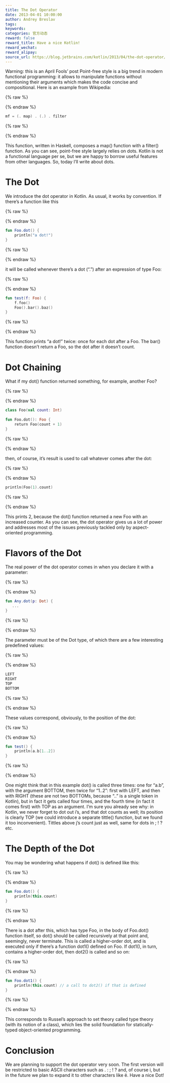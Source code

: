 ```yaml
---
title: The Dot Operator
date: 2013-04-01 10:00:00
author: Andrey Breslav
tags:
keywords:
categories: 官方动态
reward: false
reward_title: Have a nice Kotlin!
reward_wechat:
reward_alipay:
source_url: https://blog.jetbrains.com/kotlin/2013/04/the-dot-operator/
---
```


Warning: this is an April Fools’ post
Point-free style is a big trend in modern functional programming: it allows to manipulate functions without mentioning their arguments which makes the code concise and compositional. Here is an example from Wikipedia:

{% raw %}
<p></p>
{% endraw %}

```kotlin
mf = (. map) . (.) . filter
```

{% raw %}
<p></p>
{% endraw %}

This function, written in Haskell, composes a map() function with a filter() function. As you can see, point-free style largely relies on dots.
Kotlin is not a functional language per se, but we are happy to borrow useful features from other languages. So, today I’ll write about dots.
# The Dot

We introduce the dot operator in Kotlin. As usual, it works by convention. If there’s a function like this

{% raw %}
<p></p>
{% endraw %}

```kotlin
fun Foo.dot() {
    println("a dot!")
}
```

{% raw %}
<p></p>
{% endraw %}

it will be called whenever there’s a dot (“.”) after an expression of type Foo:

{% raw %}
<p></p>
{% endraw %}

```kotlin
fun test(f: Foo) {
    f.foo()
    Foo().bar().baz()
}
```

{% raw %}
<p></p>
{% endraw %}

This function prints “a dot!” twice: once for each dot after a Foo. The bar() function doesn’t return a Foo, so the dot after it doesn’t count.
# Dot Chaining

What if my dot() function returned something, for example, another Foo?

{% raw %}
<p></p>
{% endraw %}

```kotlin
class Foo(val count: Int)
 
fun Foo.dot(): Foo {
    return Foo(count + 1)
}
```

{% raw %}
<p></p>
{% endraw %}

then, of course, it’s result is used to call whatever comes after the dot:

{% raw %}
<p></p>
{% endraw %}

```kotlin
println(Foo(1).count)
```

{% raw %}
<p></p>
{% endraw %}

This prints 2, because the dot() function returned a new Foo with an increased counter.
As you can see, the dot operator gives us a lot of power and addresses most of the issues previously tackled only by aspect-oriented programming.
# Flavors of the Dot

The real power of the dot operator comes in when you declare it with a parameter:

{% raw %}
<p></p>
{% endraw %}

```kotlin
fun Any.dot(p: Dot) {
   ...
}
```

{% raw %}
<p></p>
{% endraw %}

The parameter must be of the Dot type, of which there are a few interesting predefined values:

{% raw %}
<p></p>
{% endraw %}

```kotlin
LEFT
RIGHT
TOP
BOTTOM
```

{% raw %}
<p></p>
{% endraw %}

These values correspond, obviously, to the position of the dot:

{% raw %}
<p></p>
{% endraw %}

```kotlin
fun test() {
    println(a.b[1..2])
}
```

{% raw %}
<p></p>
{% endraw %}

One might think that in this example dot() is called three times: one for “a.b”, with the argument BOTTOM, then twice for “1..2”: first with LEFT, and then with RIGHT (these are not two BOTTOMs, because “..” is a single token in Kotlin), but in fact it gets called four times, and the fourth time (in fact it comes first) with TOP as an argument.
I’m sure you already see why: in Kotlin, we never forget to dot out i’s, and that dot counts as well; its position is clearly TOP (we could introduce a separate tittle() function, but we found it too inconvenient). Tittles above j’s count just as well, same for dots in ; ! ? etc.
# The Depth of the Dot

You may be wondering what happens if dot() is defined like this:

{% raw %}
<p></p>
{% endraw %}

```kotlin
fun Foo.dot() {
    println(this.count)
}
```

{% raw %}
<p></p>
{% endraw %}

There is a dot after this, which has type Foo, in the body of Foo.dot() function itself, so dot() should be called recursively at that point and, seemingly, never terminate. This is called a higher-order dot, and is executed only if there’s a function dot1() defined on Foo. If dot1(), in turn, contains a higher-order dot, then dot2() is called and so on:

{% raw %}
<p></p>
{% endraw %}

```kotlin
fun Foo.dot1() {
    println(this.count) // a call to dot2() if that is defined
}
```

{% raw %}
<p></p>
{% endraw %}

This corresponds to Russel’s approach to set theory called type theory (with its notion of a class), which lies the solid foundation for statically-typed object-oriented programming.
# Conclusion

We are planning to support the dot operator very soon. The first version will be restricted to basic ASCII characters such as . : ; ! ? and, of course i, but in the future we plan to expand it to other characters like ё.
Have a nice Dot!
